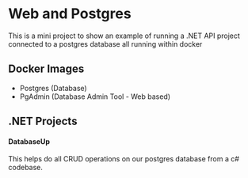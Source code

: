 # Web and Postgres
This is a mini project to show an example of running a .NET API project
connected to a postgres database all running within docker

## Docker Images
- Postgres (Database)
- PgAdmin (Database Admin Tool - Web based)

## .NET Projects
#### DatabaseUp
This helps do all CRUD operations on our postgres database from a c# codebase.